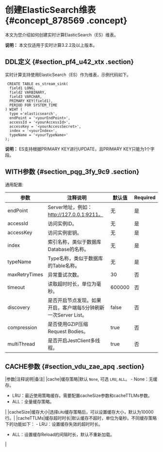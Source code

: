 # 创建ElasticSearch维表 {#concept_878569 .concept}

本文为您介绍如何创建实时计算ElasticSearch（ES）维表。

**说明：** 本文仅适用于实时计算3.2.2及以上版本。

## DDL定义 {#section_pf4_u42_xtx .section}

实时计算支持使用ElasticSearch（ES）作为维表，示例代码如下。

``` {#codeblock_3ix_9ik_21x .language-sql}
 CREATE TABLE es_stream_sink(
  field1 LONG, 
  field2 VARBINARY, 
  field3 VARCHAR,
  PRIMARY KEY(field1),
  PERIOD FOR SYSTEM_TIME
) WIHT (
  type ='elasticsearch',
  endPoint = '<yourEndPoint>',
  accessId = '<yourAccessId>',
  accessKey = '<yourAccessSecret>',
  index = '<yourIndex>',
  typeName = '<yourTypeName>'
);
```

**说明：** ES支持根据PRIMARY KEY进行UPDATE，且PRIMARY KEY只能为1个字段。

## WITH参数 {#section_pqg_3fy_9c9 .section}

通用配置:

|参数|注释说明|默认值|Required|
|--|----|---|--------|
|endPoint|Server地址，例如：http://127.0.0.1:9211。|无|是|
|accessId|访问实例ID。|无|是|
|accessKey|访问实例密钥。|无|是|
|index|索引名称，类似于数据库Database的名称。|无|是|
|typeName|Type名称，类似于数据库的Table名称。|无|是|
|maxRetryTimes|异常重试次数。|30|否|
|timeout|读取超时时长，单位为毫秒。|600000|否|
|discovery|是否开启节点发现。如果开启，客户端每5分钟刷新一次Server List。|false|否|
|compression|是否使用GZIP压缩Request Bodies。|true|否|
|multiThread|是否开启JestClient多线程。|true|否|

## CACHE参数 {#section_vdu_zae_apq .section}

|参数|注释说明|备注|
|cache|缓存策略|默认 `None`, 可选 `LRU`, `ALL`。 -   None：无缓存。
-   LRU：最近使用策略缓存。需要配置cacheSize参数和cacheTTLMs参数。
-   ALL：全量缓存策略。

 |
|cacheSize|缓存大小|选择`LRU`缓存策略后，可以设置缓存大小，默认为10000行。|
|cacheTTLMs|缓存超时时长|默认缓存不超时，单位为毫秒。不同缓存策略下的功能如下： -   LRU：设置缓存失效的超时时长。
-   ALL：设置缓存Reload的间隔时长，默认不重新加载。

 |

